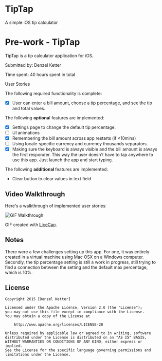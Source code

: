 # TipTap
A simple iOS tip calculator 
# Pre-work - TipTap

TipTap is a tip calculator application for iOS.

Submitted by: Denzel Ketter

Time spent: 40 hours spent in total

 User Stories

The following required functionality is complete:
* [x] User can enter a bill amount, choose a tip percentage, and see the tip and total values.

The following **optional** features are implemented:
* [x] Settings page to change the default tip percentage.
* [ ] UI animations
* [x] Remembering the bill amount across app restarts (if <10mins)
* [ ] Using locale-specific currency and currency thousands separators.
* [x] Making sure the keyboard is always visible and the bill amount is always the first responder. This way the user doesn't have to tap anywhere to use this app. Just launch the app and start typing.

The following **additional** features are implemented:

- Clear button to clear values in text field

## Video Walkthrough 

Here's a walkthrough of implemented user stories:

<img src='http://i.imgur.com/iamt7Fn.gif' title='TipTapper' width='' alt='GIF Walkthrough' />

GIF created with [LiceCap](http://www.cockos.com/licecap/).

## Notes

There were a few challenges setting up this app. For one, it was entirely created in a virtual machine using Mac OSX on a Windows computer. Secondly, the tip percentage setting is still a work in progress, still trying to find a connection between the setting and the default max percentage, which is 10%.  

## License

    Copyright 2015 [Denzel Ketter]

    Licensed under the Apache License, Version 2.0 (the "License");
    you may not use this file except in compliance with the License.
    You may obtain a copy of the License at

        http://www.apache.org/licenses/LICENSE-20

    Unless required by applicable law or agreed to in writing, software
    distributed under the License is distributed on an "AS IS" BASIS,
    WITHOUT WARRANTIES OR CONDITIONS OF ANY KIND, either express or implied.
    See the License for the specific language governing permissions and
    limitations under the License.
